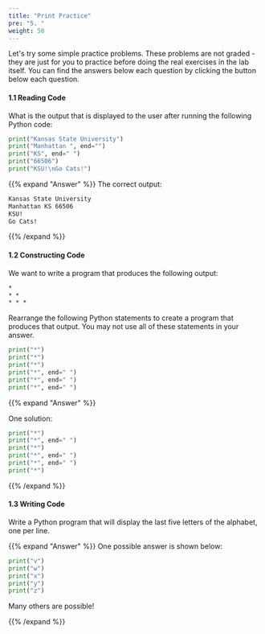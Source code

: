 ```yaml
---
title: "Print Practice"
pre: "5. "
weight: 50
---
```


Let's try some simple practice problems. These problems are not graded - they are just for you to practice before doing the real exercises in the lab itself. You can find the answers below each question by clicking the button below each question.

#### 1.1 Reading Code

What is the output that is displayed to the user after running the following Python code:

```python
print("Kansas State University")
print("Manhattan ", end="")
print("KS", end=" ")
print("66506")
print("KSU!\nGo Cats!")
```

{{% expand "Answer" %}}
The correct output:

```tex
Kansas State University
Manhattan KS 66506
KSU!
Go Cats!
```
{{% /expand %}}

#### 1.2 Constructing Code

We want to write a program that produces the following output:

```tex
*
* *
* * *
```

Rearrange the following Python statements to create a program that produces that output. You may not use all of these statements in your answer.

```python
print("*")
print("*")
print("*")
print("*", end=" ")
print("*", end=" ")
print("*", end=" ")
```

{{% expand "Answer" %}}

One solution:

```python
print("*")
print("*", end=" ")
print("*")
print("*", end=" ")
print("*", end=" ")
print("*")
```
{{% /expand %}}

#### 1.3 Writing Code

Write a Python program that will display the last five letters of the alphabet, one per line.

{{% expand "Answer" %}}
One possible answer is shown below:

```python
print("v")
print("w")
print("x")
print("y")
print("z")
```

Many others are possible!

{{% /expand %}}
